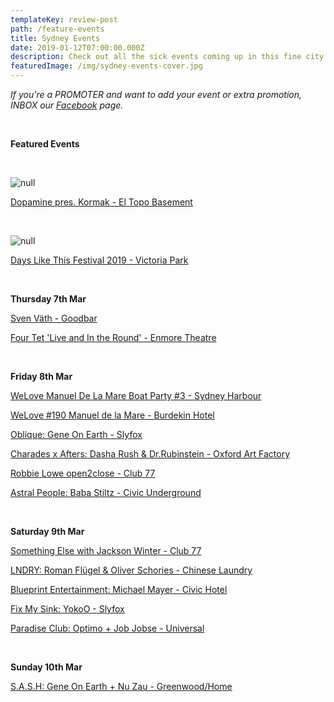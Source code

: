 ```yaml
---
templateKey: review-post
path: /feature-events
title: Sydney Events
date: 2019-01-12T07:00:00.000Z
description: Check out all the sick events coming up in this fine city!
featuredImage: /img/sydney-events-cover.jpg
---
```

_If you're a PROMOTER and want to add your event or extra promotion, INBOX our [Facebook](https://www.facebook.com/ravereviewz) page._

<br>

**Featured Events**

<br>

![null](/img/51754557_608142296310221_875907418368770048_o.jpg)

[Dopamine pres. Kormak - El Topo Basement](https://www.facebook.com/events/1408951339240474/)

<br>

![null](/img/44887187_752581595085419_9025674769529307136_o.jpg)

[Days Like This Festival 2019 - Victoria Park](https://www.facebook.com/events/1834793096636236/)

<br>

**Thursday 7th Mar**

[Sven Väth - Goodbar](https://www.facebook.com/events/291353504880199/)

[Four Tet 'Live and In the Round' - Enmore Theatre](https://www.facebook.com/events/309298819939052/)

<br>

**Friday 8th Mar**

[WeLove Manuel De La Mare Boat Party #3 - Sydney Harbour](https://www.facebook.com/events/1001963596642713/)

[WeLove #190 Manuel de la Mare - Burdekin Hotel](https://www.facebook.com/events/1812279385545512/)

[Oblique: Gene On Earth - Slyfox](https://www.facebook.com/events/266828694215507/)

[Charades x Afters: Dasha Rush & Dr.Rubinstein - Oxford Art Factory](https://www.facebook.com/events/2319164788302584/)

[Robbie Lowe open2close - Club 77](https://www.facebook.com/events/241362503477634/)

[Astral People: Baba Stiltz - Civic Underground](https://www.facebook.com/events/233808287496833/)

<br>

**Saturday 9th Mar**

[Something Else with Jackson Winter - Club 77](https://www.facebook.com/events/235923720627996/)

[LNDRY: Roman Flügel & Oliver Schories - Chinese Laundry](https://www.facebook.com/events/1224685587683920/)

[Blueprint Entertainment: Michael Mayer - Civic Hotel](https://www.facebook.com/events/347931559125696/)

[Fix My Sink: YokoO - Slyfox](https://www.facebook.com/events/1233783323457491/)

[Paradise Club: Optimo + Job Jobse - Universal](https://www.facebook.com/events/552580558554493/)

<br>

**Sunday 10th Mar**

[S.A.S.H: Gene On Earth + Nu Zau - Greenwood/Home](https://www.facebook.com/events/242304413382236/)
